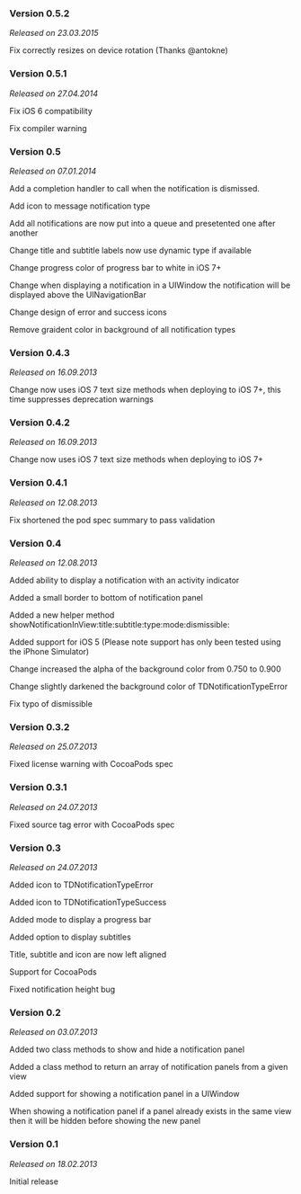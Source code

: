 ### Version 0.5.2

*Released on 23.03.2015*

Fix correctly resizes on device rotation (Thanks @antokne)

### Version 0.5.1

*Released on 27.04.2014*

Fix iOS 6 compatibility

Fix compiler warning

### Version 0.5

*Released on 07.01.2014*

Add a completion handler to call when the notification is dismissed.

Add icon to message notification type

Add all notifications are now put into a queue and presetented one after another

Change title and subtitle labels now use dynamic type if available

Change progress color of progress bar to white in iOS 7+

Change when displaying a notification in a UIWindow the notification will be displayed above the UINavigationBar

Change design of error and success icons

Remove graident color in background of all notification types

### Version 0.4.3

*Released on 16.09.2013*

Change now uses iOS 7 text size methods when deploying to iOS 7+, this time suppresses deprecation warnings

### Version 0.4.2

*Released on 16.09.2013*

Change now uses iOS 7 text size methods when deploying to iOS 7+

### Version 0.4.1

*Released on 12.08.2013*

Fix shortened the pod spec summary to pass validation

### Version 0.4

*Released on 12.08.2013*

Added ability to display a notification with an activity indicator

Added a small border to bottom of notification panel

Added a new helper method showNotificationInView:title:subtitle:type:mode:dismissible:

Added support for iOS 5 (Please note support has only been tested using the iPhone Simulator)

Change increased the alpha of the background color from 0.750 to 0.900

Change slightly darkened the background color of TDNotificationTypeError

Fix typo of dismissible

### Version 0.3.2

*Released on 25.07.2013*

Fixed license warning with CocoaPods spec

### Version 0.3.1

*Released on 24.07.2013*

Fixed source tag error with CocoaPods spec

### Version 0.3

*Released on 24.07.2013*

Added icon to TDNotificationTypeError

Added icon to TDNotificationTypeSuccess

Added mode to display a progress bar

Added option to display subtitles

Title, subtitle and icon are now left aligned

Support for CocoaPods

Fixed notification height bug

### Version 0.2

*Released on 03.07.2013*

Added two class methods to show and hide a notification panel

Added a class method to return an array of notification panels from a given view

Added support for showing a notification panel in a UIWindow

When showing a notification panel if a panel already exists in the same view then it will be hidden before showing the new panel

### Version 0.1

*Released on 18.02.2013*

Initial release